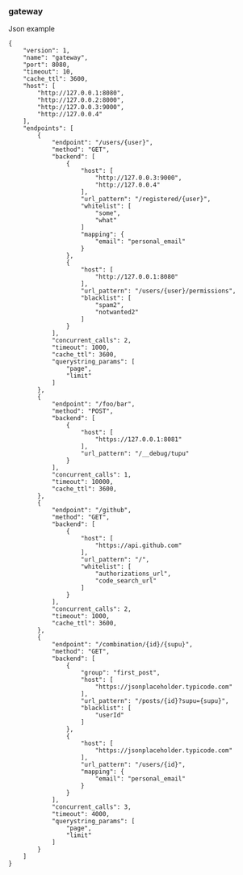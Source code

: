 ### gateway

Json example


    {
        "version": 1,
        "name": "gateway",
        "port": 8080,
        "timeout": 10,
        "cache_ttl": 3600,
        "host": [
            "http://127.0.0.1:8080",
            "http://127.0.0.2:8000",
            "http://127.0.0.3:9000",
            "http://127.0.0.4"
        ],
        "endpoints": [
            {
                "endpoint": "/users/{user}",
                "method": "GET",
                "backend": [
                    {
                        "host": [
                            "http://127.0.0.3:9000",
                            "http://127.0.0.4"
                        ],
                        "url_pattern": "/registered/{user}",
                        "whitelist": [
                            "some",
                            "what"
                        ]
                        "mapping": {
                            "email": "personal_email"
                        }
                    },
                    {
                        "host": [
                            "http://127.0.0.1:8080"
                        ],
                        "url_pattern": "/users/{user}/permissions",
                        "blacklist": [
                            "spam2",
                            "notwanted2"
                        ]
                    }
                ],
                "concurrent_calls": 2,
                "timeout": 1000,
                "cache_ttl": 3600,
                "querystring_params": [
                    "page",
                    "limit"
                ]
            },
            {
                "endpoint": "/foo/bar",
                "method": "POST",
                "backend": [
                    {
                        "host": [
                            "https://127.0.0.1:8081"
                        ],
                        "url_pattern": "/__debug/tupu"
                    }
                ],
                "concurrent_calls": 1,
                "timeout": 10000,
                "cache_ttl": 3600,
            },
            {
                "endpoint": "/github",
                "method": "GET",
                "backend": [
                    {
                        "host": [
                            "https://api.github.com"
                        ],
                        "url_pattern": "/",
                        "whitelist": [
                            "authorizations_url",
                            "code_search_url"
                        ]
                    }
                ],
                "concurrent_calls": 2,
                "timeout": 1000,
                "cache_ttl": 3600,
            },
            {
                "endpoint": "/combination/{id}/{supu}",
                "method": "GET",
                "backend": [
                    {
                        "group": "first_post",
                        "host": [
                            "https://jsonplaceholder.typicode.com"
                        ],
                        "url_pattern": "/posts/{id}?supu={supu}",
                        "blacklist": [
                            "userId"
                        ]
                    },
                    {
                        "host": [
                            "https://jsonplaceholder.typicode.com"
                        ],
                        "url_pattern": "/users/{id}",
                        "mapping": {
                            "email": "personal_email"
                        }
                    }
                ],
                "concurrent_calls": 3,
                "timeout": 4000,
                "querystring_params": [
                    "page",
                    "limit"
                ]
            }
        ]
    }